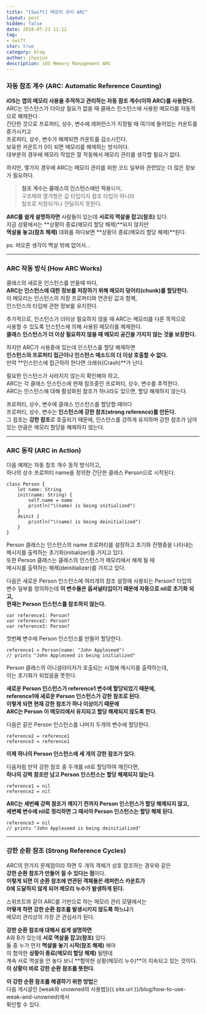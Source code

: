 ```yaml
---
title: "[Swift] 메모리 관리 ARC"
layout: post
hidden: false
date: 2018-07-23 11:12
tag:
- swift
star: true
category: blog
author: jhyejun
description: iOS Memory Management ARC
---
```


### 자동 참조 계수 (ARC: Automatic Reference Counting)
**iOS는 앱의 메모리 사용을 추적하고 관리하는 자동 참조 계수(이하 ARC)를 사용한다.**<br>
ARC는 인스턴스가 더이상 필요가 없을 때 클래스 인스턴스에 사용된 메모리를 자동적으로 해제한다.<br>
간단한 것으로 프로퍼티, 상수, 변수에 레퍼런스가 지정될 때 여기에 들어있는 카운트를 증가시키고<br>
프로퍼티, 상수, 변수가 해제되면 카운트를 감소시킨다.<br>
보유한 카운트가 0이 되면 메모리를 해제하는 방식이다.<br>
대부분의 경우에 메모리 작업은 잘 작동해서 메모리 관리를 생각할 필요가 없다.<br>

하지만, 몇가지 경우에 ARC는 메모리 관리를 위한 코드 일부와 관련있는 더 많은 정보가 필요하다.<br>

> **참조 계수는 클래스의 인스턴스에만 적용**되며,<br>
 구조체와 열거형은 값 타입이지 참조 타입이 아니라<br>
 참조로 저장되거나 잔딜히지 못한다.<br>

**ARC를 쉽게 설명하자면** 사람들이 있는데 **서로의 멱살을 잡고(참조)** 있다.<br>
지금 상황에서는 **상황이 종료(메모리 할당 해제)**되지 않지만<br>
**멱살을 놓고(참조 해제)** 대화를 하다보면 **상황이 종료(메모리 할당 해제)**된다.<br>

ps. 떠오른 생각이 멱살 밖에 없어서...

---

### ARC 작동 방식 (How ARC Works)
클래스의 새로운 인스턴스를 만들때 마다,<br> 
**ARC는 인스턴스에 대한 정보를 저장하기 위해 메모리 덩어리(chunk)를 할당한다.**<br>
이 메모리는 인스턴스의 저장 프로퍼티와 연관된 값과 함께,<br>
인스턴스의 타입에 관한 정보를 유지한다.<br>

추가적으로, 인스턴스가 더이상 필요하지 않을 때 ARC는 메모리를 다른 목적으로<br>
사용할 수 있도록 인스턴스에 의해 사용된 메모리를 해제한다.<br>
**클래스 인스턴스가 더 이상 필요하지 않을 때 메모리 공간을 가지지 않는 것을 보장한다.**<br>

하지만 ARC가 사용중에 있는데 인스턴스를 할당 해제하면<br>
**인스턴스의 프로퍼티 접근이나 인스턴스 메소드의 더 이상 호출할 수 없다.**<br>
만약 **인스턴스에 접근하려 한다면 크래쉬(Crash)**가 난다.

필요한 인스턴스가 사라지지 않는지 확인해야 하고,<br>
ARC는 각 클래스 인스턴스에 현재 참조중인 프로퍼티, 상수, 변수를 추적한다.<br>
ARC는 인스턴스에 대해 활성화된 참조가 하나라도 있으면, 할당 해제하지 않는다.<br>

프로퍼티, 상수, 변수에 클래스 인스턴스를 할당할 때마다<br>
프로퍼티, 상수, 변수는 **인스턴스에 강한 참조(strong reference)를 만든다.**<br>
그 참조는 **강한 참조**로 호출되기 때문에, 인스턴스를 강하게 유지하며
강한 참조가 남아있는 만큼은 메모리 할당을 해제하지 않는다.

---

### ARC 동작 (ARC in Action)
다음 예제는 자동 참조 개수 동작 방식이고,<br>
하나의 상수 프로퍼티 name을 정의한 간단한 클래스 Person으로 시작된다.<br>

```
class Person {
    let name: String
    init(name: String) {
        self.name = name
        println("\(name) is being initialized")
    }
    deinit {
        println("\(name) is being deinitialized")
    }
}
````

Person 클래스는 인스턴스의 name 프로퍼티를 설정하고 초기화 진행중을 나타내는<br>
메시지를 출력하는 초기화(initializer)를 가지고 있다.<br>
또한 Person 클래스는 클래스의 인스턴스가 메모리에서 해제 될 때<br>
메시지를 출력하는 해제(deinitializer)를 가지고 있다.<br>

다음은 새로운 Person 인스턴스에 여러개의 참조 설정에 사용되는 Person? 타입의<br>
변수 일부를 정의하는데 **이 변수들은 옵셔널타입이기 때문에 자동으로 nil로 초기화 되고,**<br>
**현재는 Person 인스턴스를 참조하지 않는다.**<br>

```
var reference1: Person?
var reference2: Person?
var reference3: Person?
```

첫번째 변수에 Person 인스턴스를 만들어 할당한다.<br>

```
reference1 = Person(name: "John Appleseed")
// prints "John Appleseed is being initialized"
````

Person 클래스의 이니셜라이저가 호출되는 시점에 메시지를 출력하는데,<br>
이는 초기화가 되었음을 뚯한다.<br>

**새로운 Person 인스턴스가 reference1 변수에 할당되었기 때문에,**<br>
**reference1에 새로운 Person 인스턴스가 강한 참조로 된다.**<br>
**이렇게 되면 현재 강한 참조가 하나 이상이기 때문에**<br>
**ARC는 Person 이 메모리에서 유지되고 할당 해제되지 않도록 한다.**<br>

다음은 같은 Person 인스턴스를 나머지 두개의 변수에 할당한다.<br>

```
reference2 = reference1
reference3 = reference1
````

**이제 하나의 Person 인스턴스에 세 개의 강한 참조가 있다.**<br>

다음처럼 만약 강한 참조 중 두개를 nil로 할당하여 깨진다면,<br>
**하나의 강력 참조만 남고 Person 인스턴스는 할당 해제되지 않는다.**<br>

```
reference1 = nil
reference2 = nil
```

**ARC는 세번째 강력 참조가 깨지기 전까지 Person 인스턴스가 할당 해제되지 않고,**<br>
**세변째 변수에 nil로 정리하면 그 때서야 Person 인스턴스는 할당 해제 된다.**<br>

```
reference3 = nil
// prints "John Appleseed is being deinitialized"
```

---

### 강한 순환 참조 (Strong Reference Cycles)
ARC의 한가지 문제점이라 하면 두 개의 객체가 상호 참조하는 경우와 같은<br>
**강한 순환 참조가 만들어 질 수 있다는 점**이다.<br>
**이렇게 되면 이 순환 참조에 연관된 객체들은 레퍼런스 카운트가**<br>
**0에 도달하지 않게 되어 메모리 누수가 발생하게 된다.**<br>

스위프트와 같이 ARC를 기반으로 하는 메모리 관리 모델에서는<br>
**어떻게 하면 강한 순환 참조를 발생시키지 않도록 하느냐**가<br>
메모리 관리상의 가장 큰 관심사가 된다.<br>

**강한 순환 참조에 대해서 쉽게 설명하면**<br>
A와 B가 있는데 **서로 멱살을 잡고(참조)** 있다.<br>
둘 중 누가 먼저 **멱살을 놓기 시작(참조 해제)** 해야<br>
이 험악한 **상황이 종료(메모리 할당 해제)** 될텐데<br>
계속 서로 멱살을 안 놓다 보니 **험악한 상황(메모리 누수)**이 지속되고 있는 것이다.<br>
**이 상황이 바로 강한 순환 참조를 뜻한다.**

**이 강한 순환 참조를 해결하기 위한 방법**은<br>
다음 게시글인 [weak와 unowned의 사용법]({{ site.url }}/blog/how-to-use-weak-and-unowned)에서<br>
확인할 수 있다.<br>
